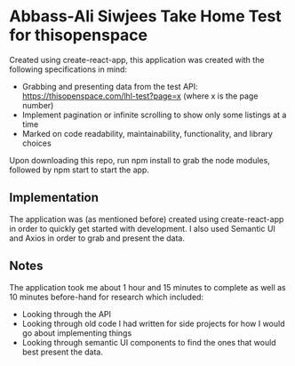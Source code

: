 # Abbass-Ali Siwjees Take Home Test for thisopenspace
Created using create-react-app, this application was created with the following specifications in mind:
* Grabbing and presenting data from the test API: https://thisopenspace.com/lhl-test?page=x (where x is the page number)
* Implement pagination or infinite scrolling to show only some listings at a time
* Marked on code readability, maintainability, functionality, and library choices

Upon downloading this repo, run npm install to grab the node modules, followed by npm start to start the app.

## Implementation
The application was (as mentioned before) created using create-react-app in order to quickly get started with development. I also used Semantic UI and Axios in order to grab and present the data. 

## Notes
The application took me about 1 hour and 15 minutes to complete as well as 10 minutes before-hand for research which included:
* Looking through the API
* Looking through old code I had written for side projects for how I would go about implementing things
* Looking through semantic UI components to find the ones that would best present the data. 
